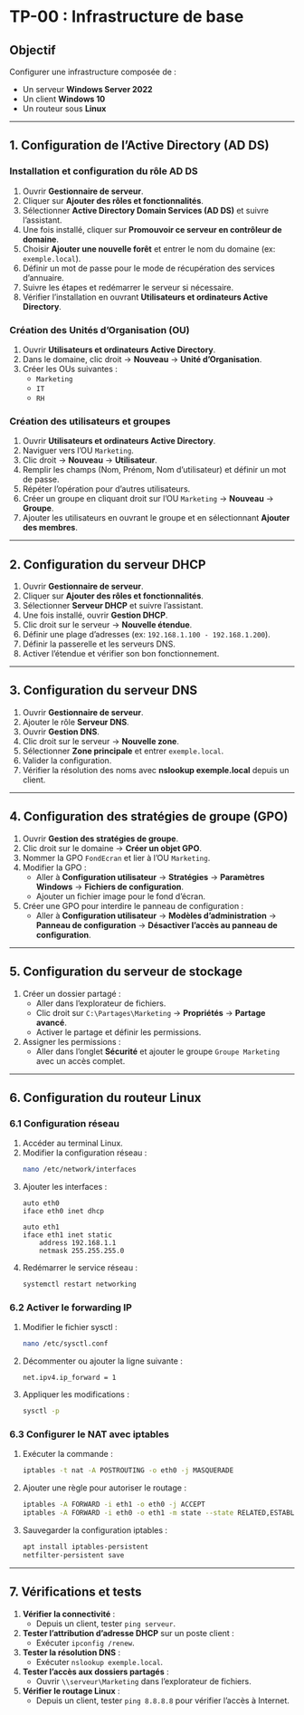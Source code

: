 # TP-00 : Infrastructure de base

## Objectif

Configurer une infrastructure composée de :
- Un serveur **Windows Server 2022**
- Un client **Windows 10**
- Un routeur sous **Linux**

---

## 1. Configuration de l’Active Directory (AD DS)

### Installation et configuration du rôle AD DS
1. Ouvrir **Gestionnaire de serveur**.
2. Cliquer sur **Ajouter des rôles et fonctionnalités**.
3. Sélectionner **Active Directory Domain Services (AD DS)** et suivre l’assistant.
4. Une fois installé, cliquer sur **Promouvoir ce serveur en contrôleur de domaine**.
5. Choisir **Ajouter une nouvelle forêt** et entrer le nom du domaine (ex: `exemple.local`).
6. Définir un mot de passe pour le mode de récupération des services d’annuaire.
7. Suivre les étapes et redémarrer le serveur si nécessaire.
8. Vérifier l’installation en ouvrant **Utilisateurs et ordinateurs Active Directory**.

### Création des Unités d’Organisation (OU)
1. Ouvrir **Utilisateurs et ordinateurs Active Directory**.
2. Dans le domaine, clic droit → **Nouveau** → **Unité d’Organisation**.
3. Créer les OUs suivantes :
   - `Marketing`
   - `IT`
   - `RH`

### Création des utilisateurs et groupes
1. Ouvrir **Utilisateurs et ordinateurs Active Directory**.
2. Naviguer vers l’OU `Marketing`.
3. Clic droit → **Nouveau** → **Utilisateur**.
4. Remplir les champs (Nom, Prénom, Nom d’utilisateur) et définir un mot de passe.
5. Répéter l’opération pour d’autres utilisateurs.
6. Créer un groupe en cliquant droit sur l’OU `Marketing` → **Nouveau** → **Groupe**.
7. Ajouter les utilisateurs en ouvrant le groupe et en sélectionnant **Ajouter des membres**.

---

## 2. Configuration du serveur DHCP

1. Ouvrir **Gestionnaire de serveur**.
2. Cliquer sur **Ajouter des rôles et fonctionnalités**.
3. Sélectionner **Serveur DHCP** et suivre l’assistant.
4. Une fois installé, ouvrir **Gestion DHCP**.
5. Clic droit sur le serveur → **Nouvelle étendue**.
6. Définir une plage d’adresses (ex: `192.168.1.100 - 192.168.1.200`).
7. Définir la passerelle et les serveurs DNS.
8. Activer l’étendue et vérifier son bon fonctionnement.

---

## 3. Configuration du serveur DNS

1. Ouvrir **Gestionnaire de serveur**.
2. Ajouter le rôle **Serveur DNS**.
3. Ouvrir **Gestion DNS**.
4. Clic droit sur le serveur → **Nouvelle zone**.
5. Sélectionner **Zone principale** et entrer `exemple.local`.
6. Valider la configuration.
7. Vérifier la résolution des noms avec **nslookup exemple.local** depuis un client.

---

## 4. Configuration des stratégies de groupe (GPO)

1. Ouvrir **Gestion des stratégies de groupe**.
2. Clic droit sur le domaine → **Créer un objet GPO**.
3. Nommer la GPO `FondEcran` et lier à l’OU `Marketing`.
4. Modifier la GPO :
   - Aller à **Configuration utilisateur** → **Stratégies** → **Paramètres Windows** → **Fichiers de configuration**.
   - Ajouter un fichier image pour le fond d’écran.
5. Créer une GPO pour interdire le panneau de configuration :
   - Aller à **Configuration utilisateur** → **Modèles d’administration** → **Panneau de configuration** → **Désactiver l’accès au panneau de configuration**.

---

## 5. Configuration du serveur de stockage

1. Créer un dossier partagé :
   - Aller dans l’explorateur de fichiers.
   - Clic droit sur `C:\Partages\Marketing` → **Propriétés** → **Partage avancé**.
   - Activer le partage et définir les permissions.
2. Assigner les permissions :
   - Aller dans l’onglet **Sécurité** et ajouter le groupe `Groupe Marketing` avec un accès complet.

---

## 6. Configuration du routeur Linux

### 6.1 Configuration réseau
1. Accéder au terminal Linux.
2. Modifier la configuration réseau :
   ```bash
   nano /etc/network/interfaces
   ```
3. Ajouter les interfaces :
   ```plaintext
   auto eth0
   iface eth0 inet dhcp

   auto eth1
   iface eth1 inet static
       address 192.168.1.1
       netmask 255.255.255.0
   ```
4. Redémarrer le service réseau :
   ```bash
   systemctl restart networking
   ```

### 6.2 Activer le forwarding IP
1. Modifier le fichier sysctl :
   ```bash
   nano /etc/sysctl.conf
   ```
2. Décommenter ou ajouter la ligne suivante :
   ```plaintext
   net.ipv4.ip_forward = 1
   ```
3. Appliquer les modifications :
   ```bash
   sysctl -p
   ```

### 6.3 Configurer le NAT avec iptables
1. Exécuter la commande :
   ```bash
   iptables -t nat -A POSTROUTING -o eth0 -j MASQUERADE
   ```
2. Ajouter une règle pour autoriser le routage :
   ```bash
   iptables -A FORWARD -i eth1 -o eth0 -j ACCEPT
   iptables -A FORWARD -i eth0 -o eth1 -m state --state RELATED,ESTABLISHED -j ACCEPT
   ```
3. Sauvegarder la configuration iptables :
   ```bash
   apt install iptables-persistent
   netfilter-persistent save
   ```

---

## 7. Vérifications et tests

1. **Vérifier la connectivité** :
   - Depuis un client, tester `ping serveur`.
2. **Tester l’attribution d’adresse DHCP** sur un poste client :
   - Exécuter `ipconfig /renew`.
3. **Tester la résolution DNS** :
   - Exécuter `nslookup exemple.local`.
4. **Tester l’accès aux dossiers partagés** :
   - Ouvrir `\\serveur\Marketing` dans l’explorateur de fichiers.
5. **Vérifier le routage Linux** :
   - Depuis un client, tester `ping 8.8.8.8` pour vérifier l’accès à Internet.
